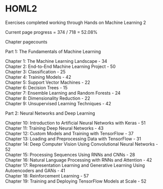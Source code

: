 # HOML2
Exercises completed working through Hands on Machine Learning 2

Current page progress = 374 / 718 = 52.08%

Chapter pagecounts

Part 1: The Fundamentals of Machine Learning

Chapter 1: The Machine Learning Landscape - 34\
Chapter 2: End-to-End Machine Learning Project - 50\
Chapter 3: Classification - 25\
Chapter 4: Training Models - 42\
Chapter 5: Support Vector Machines - 22\
Chapter 6: Decision Trees - 15\
Chapter 7: Ensemble Learning and Random Forests - 24\
Chapter 8: Dimensionality Reduction - 22\
Chapter 9: Unsupervised Learning Techniques - 42

Part 2: Neural Networks and Deep Learning

Chapter 10: Introduction to Artificial Neural Networks with Keras - 51\
Chapter 11: Training Deep Neural Networks - 43\
Chapter 12: Custom Models and Training with TensorFlow - 37\
Chapter 13: Loading and Preprocessing Data with TensorFlow - 31\
Chapter 14: Deep Computer Vision Using Convolutional Neural Networks - 52\
Chapter 15: Processing Sequences Using RNNs and CNNs - 28\
Chapter 16: Natural Language Processing with RNNs and Attention - 42\
Chapter 17: Representation Learning and Generative Learning Using Autoencoders and GANs - 41\
Chapter 18: Reinforcement Learning - 57\
Chapter 19: Training and Deploying TensorFlow Models at Scale - 52
